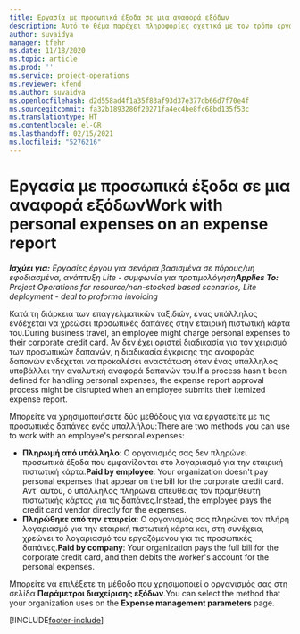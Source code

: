 ```yaml
---
title: Εργασία με προσωπικά έξοδα σε μια αναφορά εξόδων
description: Αυτό το θέμα παρέχει πληροφορίες σχετικά με τον τρόπο εργασίας με προσωπικές δαπάνες που προκύπτουν από τους υπαλλήλους ενώ ταξιδεύουν για επαγγελματικούς σκοπούς.
author: suvaidya
manager: tfehr
ms.date: 11/18/2020
ms.topic: article
ms.prod: ''
ms.service: project-operations
ms.reviewer: kfend
ms.author: suvaidya
ms.openlocfilehash: d2d558ad4f1a35f83af93d37e377db66d7f70e4f
ms.sourcegitcommit: fa32b1893286f20271fa4ec4be8fc68bd135f53c
ms.translationtype: HT
ms.contentlocale: el-GR
ms.lasthandoff: 02/15/2021
ms.locfileid: "5276216"
---
```

# <a name="work-with-personal-expenses-on-an-expense-report"></a><span data-ttu-id="f9c6f-103">Εργασία με προσωπικά έξοδα σε μια αναφορά εξόδων</span><span class="sxs-lookup"><span data-stu-id="f9c6f-103">Work with personal expenses on an expense report</span></span>

<span data-ttu-id="f9c6f-104">_**Ισχύει για:** Εργασίες έργου για σενάρια βασισμένα σε πόρους/μη εφοδιασμένα, ανάπτυξη Lite - συμφωνία για προτιμολόγηση_</span><span class="sxs-lookup"><span data-stu-id="f9c6f-104">_**Applies To:** Project Operations for resource/non-stocked based scenarios, Lite deployment - deal to proforma invoicing_</span></span>

<span data-ttu-id="f9c6f-105">Κατά τη διάρκεια των επαγγελματικών ταξιδιών, ένας υπάλληλος ενδέχεται να χρεώσει προσωπικές δαπάνες στην εταιρική πιστωτική κάρτα του.</span><span class="sxs-lookup"><span data-stu-id="f9c6f-105">During business travel, an employee might charge personal expenses to their corporate credit card.</span></span> <span data-ttu-id="f9c6f-106">Αν δεν έχει οριστεί διαδικασία για τον χειρισμό των προσωπικών δαπανών, η διαδικασία έγκρισης της αναφοράς δαπανών ενδέχεται να προκαλέσει αναστάτωση όταν ένας υπάλληλος υποβάλλει την αναλυτική αναφορά δαπανών του.</span><span class="sxs-lookup"><span data-stu-id="f9c6f-106">If a process hasn't been defined for handling personal expenses, the expense report approval process might be disrupted when an employee submits their itemized expense report.</span></span>

<span data-ttu-id="f9c6f-107">Μπορείτε να χρησιμοποιήσετε δύο μεθόδους για να εργαστείτε με τις προσωπικές δαπάνες ενός υπαλλήλου:</span><span class="sxs-lookup"><span data-stu-id="f9c6f-107">There are two methods you can use to work with an employee's personal expenses:</span></span>

  - <span data-ttu-id="f9c6f-108">**Πληρωμή από υπάλληλο**: Ο οργανισμός σας δεν πληρώνει προσωπικά έξοδα που εμφανίζονται στο λογαριασμό για την εταιρική πιστωτική κάρτα.</span><span class="sxs-lookup"><span data-stu-id="f9c6f-108">**Paid by employee**: Your organization doesn't pay personal expenses that appear on the bill for the corporate credit card.</span></span> <span data-ttu-id="f9c6f-109">Αντ' αυτού, ο υπάλληλος πληρώνει απευθείας τον προμηθευτή πιστωτικής κάρτας για τις δαπάνες.</span><span class="sxs-lookup"><span data-stu-id="f9c6f-109">Instead, the employee pays the credit card vendor directly for the expenses.</span></span> 
  - <span data-ttu-id="f9c6f-110">**Πληρώθηκε από την εταιρεία**: Ο οργανισμός σας πληρώνει τον πλήρη λογαριασμό για την εταιρική πιστωτική κάρτα και, στη συνέχεια, χρεώνει το λογαριασμό του εργαζόμενου για τις προσωπικές δαπάνες.</span><span class="sxs-lookup"><span data-stu-id="f9c6f-110">**Paid by company**: Your organization pays the full bill for the corporate credit card, and then debits the worker's account for the personal expenses.</span></span>

<span data-ttu-id="f9c6f-111">Μπορείτε να επιλέξετε τη μέθοδο που χρησιμοποιεί ο οργανισμός σας στη σελίδα **Παράμετροι διαχείρισης εξόδων**.</span><span class="sxs-lookup"><span data-stu-id="f9c6f-111">You can select the method that your organization uses on the **Expense management parameters** page.</span></span>


[!INCLUDE[footer-include](../includes/footer-banner.md)]